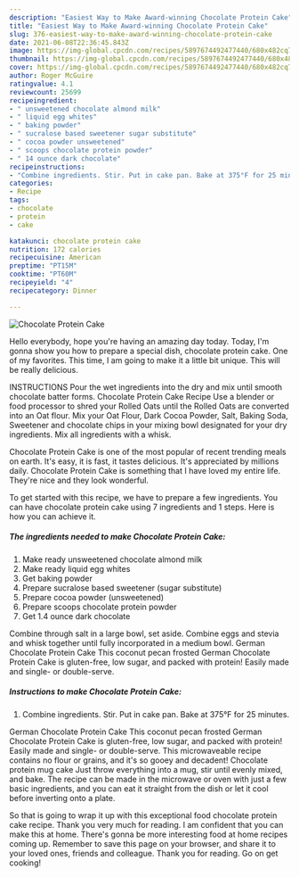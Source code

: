 ```yaml
---
description: "Easiest Way to Make Award-winning Chocolate Protein Cake"
title: "Easiest Way to Make Award-winning Chocolate Protein Cake"
slug: 376-easiest-way-to-make-award-winning-chocolate-protein-cake
date: 2021-06-08T22:36:45.843Z
image: https://img-global.cpcdn.com/recipes/5897674492477440/680x482cq70/chocolate-protein-cake-recipe-main-photo.jpg
thumbnail: https://img-global.cpcdn.com/recipes/5897674492477440/680x482cq70/chocolate-protein-cake-recipe-main-photo.jpg
cover: https://img-global.cpcdn.com/recipes/5897674492477440/680x482cq70/chocolate-protein-cake-recipe-main-photo.jpg
author: Roger McGuire
ratingvalue: 4.1
reviewcount: 25699
recipeingredient:
- " unsweetened chocolate almond milk"
- " liquid egg whites"
- " baking powder"
- " sucralose based sweetener sugar substitute"
- " cocoa powder unsweetened"
- " scoops chocolate protein powder"
- " 14 ounce dark chocolate"
recipeinstructions:
- "Combine ingredients. Stir. Put in cake pan. Bake at 375°F for 25 minutes."
categories:
- Recipe
tags:
- chocolate
- protein
- cake

katakunci: chocolate protein cake 
nutrition: 172 calories
recipecuisine: American
preptime: "PT15M"
cooktime: "PT60M"
recipeyield: "4"
recipecategory: Dinner

---
```



![Chocolate Protein Cake](https://img-global.cpcdn.com/recipes/5897674492477440/680x482cq70/chocolate-protein-cake-recipe-main-photo.jpg)

Hello everybody, hope you're having an amazing day today. Today, I'm gonna show you how to prepare a special dish, chocolate protein cake. One of my favorites. This time, I am going to make it a little bit unique. This will be really delicious.

INSTRUCTIONS Pour the wet ingredients into the dry and mix until smooth chocolate batter forms. Chocolate Protein Cake Recipe Use a blender or food processor to shred your Rolled Oats until the Rolled Oats are converted into an Oat flour. Mix your Oat Flour, Dark Cocoa Powder, Salt, Baking Soda, Sweetener and chocolate chips in your mixing bowl designated for your dry ingredients. Mix all ingredients with a whisk.

Chocolate Protein Cake is one of the most popular of recent trending meals on earth. It's easy, it is fast, it tastes delicious. It's appreciated by millions daily. Chocolate Protein Cake is something that I have loved my entire life. They're nice and they look wonderful.


To get started with this recipe, we have to prepare a few ingredients. You can have chocolate protein cake using 7 ingredients and 1 steps. Here is how you can achieve it.

<!--inarticleads1-->

##### The ingredients needed to make Chocolate Protein Cake:

1. Make ready  unsweetened chocolate almond milk
1. Make ready  liquid egg whites
1. Get  baking powder
1. Prepare  sucralose based sweetener (sugar substitute)
1. Prepare  cocoa powder (unsweetened)
1. Prepare  scoops chocolate protein powder
1. Get  1.4 ounce dark chocolate


Combine through salt in a large bowl, set aside. Combine eggs and stevia and whisk together until fully incorporated in a medium bowl. German Chocolate Protein Cake This coconut pecan frosted German Chocolate Protein Cake is gluten-free, low sugar, and packed with protein! Easily made and single- or double-serve. 

<!--inarticleads2-->

##### Instructions to make Chocolate Protein Cake:

1. Combine ingredients. Stir. Put in cake pan. Bake at 375°F for 25 minutes.


German Chocolate Protein Cake This coconut pecan frosted German Chocolate Protein Cake is gluten-free, low sugar, and packed with protein! Easily made and single- or double-serve. This microwaveable recipe contains no flour or grains, and it&#39;s so gooey and decadent! Chocolate protein mug cake Just throw everything into a mug, stir until evenly mixed, and bake. The recipe can be made in the microwave or oven with just a few basic ingredients, and you can eat it straight from the dish or let it cool before inverting onto a plate. 

So that is going to wrap it up with this exceptional food chocolate protein cake recipe. Thank you very much for reading. I am confident that you can make this at home. There's gonna be more interesting food at home recipes coming up. Remember to save this page on your browser, and share it to your loved ones, friends and colleague. Thank you for reading. Go on get cooking!
